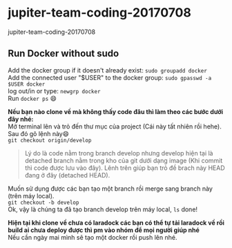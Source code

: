 # jupiter-team-coding-20170708
jupiter-team-coding-20170708

## Run Docker without sudo
Add the docker group if it doesn't already exist:
`sudo groupadd docker`<br>
Add the connected user "$USER" to the docker group:
`sudo gpasswd -a $USER docker`<br>
log out/in or type:
`newgrp docker` <br>
Run `docker ps` :smile:

**Nếu bạn nào clone về mà không thấy code đâu thì làm theo các bước dưới đây nhé:** <br>
Mở terminal lên và trỏ đến thư mục của project (Cái này tất nhiên rồi hehe).<br>
Sau đó gõ lệnh này:smile:<br>
`git checkout origin/develop` <br>
>Lý do là code nằm trong branch develop nhưng develop hiện tại là detached branch nằm trong kho của git dưới dạng image (Khi commit thì code được lưu vào đây). 
Lênh trên giúp bạn trỏ đề brach này HEAD đang ở đây (detached HEAD).<br>

Muốn sử dụng được các bạn tạo một branch rồi merge sang branch này (trên máy local).<br>
`git checkout -b develop` <br>
Ok, vậy là chúng ta đã tạo branch develop trên máy local, `ls` done! <br>

**Hiện tại khi clone về chưa có laradock các bạn có thể tự tải laradock về rồi build ai chưa deploy được thì pm vào nhóm để mọi người giúp nhé**<br>
Nếu cần ngày mai mình sẽ tạo một docker rồi push lên nhé.
